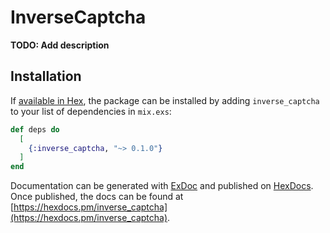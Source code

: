 # InverseCaptcha

**TODO: Add description**

## Installation

If [available in Hex](https://hex.pm/docs/publish), the package can be installed
by adding `inverse_captcha` to your list of dependencies in `mix.exs`:

```elixir
def deps do
  [
    {:inverse_captcha, "~> 0.1.0"}
  ]
end
```

Documentation can be generated with [ExDoc](https://github.com/elixir-lang/ex_doc)
and published on [HexDocs](https://hexdocs.pm). Once published, the docs can
be found at [https://hexdocs.pm/inverse_captcha](https://hexdocs.pm/inverse_captcha).

